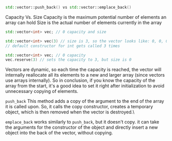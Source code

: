 ```c++
std::vector::push_back() vs std::vector::emplace_back()
```

Capacity Vs. Size
Capacity is the maximum potential number of elements an array can hold
Size is the actual number of  elements currently in the array 

```c++
std::vector<int> vec; // 0 capacity and size
```


```c++
std::vector<int> vec(3) // size is 3, so the vector looks like: 0, 0, 0
// default constructor for int gets called 3 times
```


```c++
std::vector<int> vec; // 0 capacity
vec.reserve(3) // sets the capacity to 3, but size is 0
```

Vectors are dynamic, so each time the capacity is reached, the vector will internally reallocate all its elements to a new and larger array (since vectors use arrays internally). So in conclusion, if you know the capacity of the array from the start, it's a good idea to set it right after initialization to avoid unnecessary copying of elements.

`push_back`
This method adds a copy of the argument to the end of the array it is called upon. So, it calls the copy constructor, creates a temporary object, which is then removed when the vector is destroyed.\

`emplace_back` works similarly to `push_back`, but it doesn't copy. it can take the arguments for the constructor of the object and directly insert a new object into the back of the vector, without copying. 